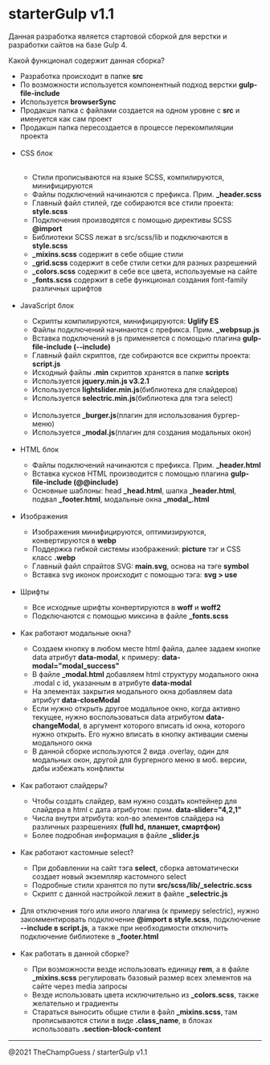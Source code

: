 # starterGulp v1.1
<p>Данная разработка является стартовой сборкой для верстки и разработки сайтов на базе Gulp 4.</p>
<p>Какой функционал содержит данная сборка?</p>
<ul>
    <li>Разработка происходит в папке <b>src</b></li>
    <li>По возможности используется компонентный подход верстки <b>gulp-file-include</b></li>
    <li>Используется <b>browserSync</b></li>
    <li>Продакшн папка с файлами создается на одном уровне с <b>src</b> и именуется как сам проект</li>
    <li>Продакшн папка пересоздается в процессе перекомпиляции проекта</li>
    <br>
    <li>CSS блок</li>
    <br>
    <ul>
        <li>Стили прописываются на языке SCSS, компилируются, минифицируются</li>
        <li>Файлы подключений начинаются с префикса. Прим. <b>_header.scss</b></li>
        <li>Главный файл стилей, где собираются все стили проекта: <b>style.scss</b></li>
        <li>Подключения производятся с помощью директивы SCSS <b>@import</b></li>
        <li>Библиотеки SCSS лежат в src/scss/lib и подключаются в <b>style.scss</b></li>
        <li><b>_mixins.scss</b> содержит в себе общие стили</li>
        <li><b>_grid.scss</b> содержит в себе стили сетки для разных разрешений</li>
        <li><b>_colors.scss</b> содержит в себе все цвета, используемые на сайте</li>
        <li><b>_fonts.scss</b> содержит в себе функционал создания font-family различных шрифтов</li>
    </ul>
    <br>
    <li>JavaScript блок</li>
    <ul>
        <li>Скрипты компилируются, минифицируются: <b>Uglify ES</b></li>
        <li>Файлы подключений начинаются с префикса. Прим. <b>_webpsup.js</b></li>
        <li>Вставка подключений в js применяется с помощью плагина <b>gulp-file-include (--include)</b></li>
        <li>Главный файл скриптов, где собираются все скрипты проекта: <b>script.js</b></li>
        <li>Исходный файлы <b>.min</b> скриптов хранятся в папке <b>scripts</b></li>
        <li>Используется <b>jquery.min.js v3.2.1</b></li>
        <li>Используется <b>lightslider.min.js</b>(библиотека для слайдеров)</li>
        <li>Используется <b>selectric.min.js</b>(библиотека для тэга select)</li>
        <br>
        <li>Используется <b>_burger.js</b>(плагин для использования бургер-меню)</li>
        <li>Используется <b>_modal.js</b>(плагин для создания модальных окон)</li>
    </ul>
    <br>
    <li>HTML блок</li>
    <ul>
        <li>Файлы подключений начинаются с префикса. Прим. <b>_header.html</b></li>
        <li>Вставка кусков HTML производится с помощью плагина <b>gulp-file-include (@@include)</b></li>
        <li>Основные шаблоны: head <b>_head.html</b>, шапка <b>_header.html</b>, подвал <b>_footer.html</b>, модальные окна <b>_modal_.html</b></li>
    </ul>
    <br>
    <li>Изображения</li>
    <ul>
        <li>Изображения минифицируются, оптимизируются, конвертируются в <b>webp</b></li>
        <li>Поддержка гибкой системы изображений: <b>picture</b> тэг и CSS класс <b>.webp</b></li>
        <li>Главный файл спрайтов SVG: <b>main.svg</b>, основа на тэге <b>symbol</b></li>
        <li>Вставка svg иконок происходит с помощью тэга: <b>svg > use</b></li>
    </ul>
    <br>
    <li>Шрифты</li>
    <ul>
        <li>Все исходные шрифты конвертируются в <b>woff</b> и <b>woff2</b></li>
        <li>Подключаются с помощью миксина в файле <b>_fonts.scss</b></li>
    </ul>
    <br>
    <li>Как работают модальные окна?</li>
    <ul>
        <li>Создаем кнопку в любом месте html файла, далее задаем кнопке data атрибут <b>data-modal</b>, к примеру: <b>data-modal="modal_success"</b></li>
        <li>В файле <b>_modal.html</b> добавляем html структуру модального окна .modal с id, указанным в атрибуте <b>data-modal</b></li>
        <li>На элементах закрытия модального окна добавляем data атрибут <b>data-closeModal</b></li>
        <li>
            Если нужно открыть другое модальное окно, когда активно текущее, нужно воспользоваться data атрибутом <b>data-changeModal</b>, 
            в аргумент которого вписать id окна, которого нужно открыть. Его нужно вписать в кнопку активации смены модального окна
        </li>
        <li>В данной сборке используются 2 вида .overlay, один для модальных окон, другой для бургерного меню в моб. версии, дабы избежать конфликты</li>
    </ul>
    <br>
    <li>Как работают слайдеры?</li>
    <ul>
        <li>Чтобы создать слайдер, вам нужно создать контейнер для слайдера в html с дата атрибутом: прим. <b>data-slider="4,2,1"</b></li>
        <li>Числа внутри атрибута: кол-во элементов слайдера на различных разрешениях <b>(full hd, планшет, смартфон)</b></li>
        <li>Более подробная информация в файле <b>_slider.js</b></li>
    </ul>
    <br>
    <li>Как работают кастомные select?</li>
    <ul>
        <li>При добавлении на сайт тэга <b>select</b>, сборка автоматически создает новый экземпляр кастомного select</li>
        <li>Подробные стили хранятся по пути <b>src/scss/lib/_selectric.scss</b></li>
        <li>Скрипт с данной настройкой лежит в файле <b>_selectric.js</b></li>
    </ul>
    <br>
    <li>Для отключения того или иного плагина (к примеру selectric), 
        нужно закомментировать подключение <b>@import в style.scss</b>, подключение <b>--include в script.js</b>,
        а также при необходимости отключить подключение библиотеке в <b>_footer.html</b>
    </li>
    <br>
    <li>Как работать в данной сборке?</li>
    <ul>
        <li>При возможности везде использовать единицу <b>rem</b>, 
            а в файле <b>_mixins.scss</b> регулировать базовый размер всех элементов на сайте через media запросы
        </li>
        <li>Везде использовать цвета исключительно из <b>_colors.scss</b>, также желательно и градиенты</li>
        <li>Стараться выносить общие стили в файл <b>_mixins.scss</b>, 
            там прописываются стили в виде <b>.class_name</b>, в блоках использовать <b>.section-block-content</b>
        </li>
    </ul>
</ul>
<hr>
<p>@2021 TheChampGuess / starterGulp v1.1</p>